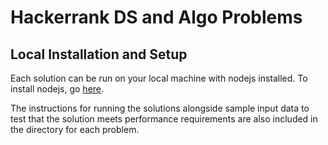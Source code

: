 # Hackerrank DS and Algo Problems

## Local Installation and Setup

Each solution can be run on your local machine with nodejs installed. To install nodejs, go [here](https://nodejs.org/en/download).

The instructions for running the solutions alongside sample input data to test that the solution meets performance requirements are also included in the directory for each problem.
